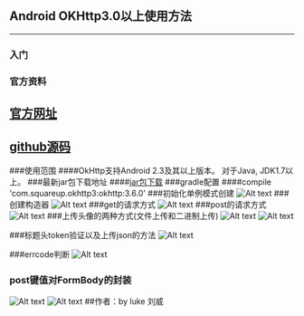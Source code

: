 ##                                                                Android  OKHttp3.0以上使用方法
----------
### 入门
### 官方资料
## [官方网址](http://square.github.io/okhttp/)
## [github源码](https://github.com/square/okhttp)
###使用范围
####OkHttp支持Android 2.3及其以上版本。 对于Java, JDK1.7以上。
###最新jar包下载地址
####[jar包下载](https://search.maven.org/remote_content?g=com.squareup.okhttp3&a=mockwebserver&v=LATEST)
###gradle配置
####compile 'com.squareup.okhttp3:okhttp:3.6.0'
###初始化单例模式创建
![Alt text](./1489991816911.png)
###创建构造器
![Alt text](./1489991842648.png)
###get的请求方式
![Alt text](./1489993457846.png)
###post的请求方式
![Alt text](./1489993499473.png)
###上传头像的两种方式(文件上传和二进制上传)
![Alt text](./1489993551159.png)
![Alt text](./1489993582645.png)

###标题头token验证以及上传json的方法
![Alt text](./1489993655029.png)



###errcode判断
![Alt text](./1489993736104.png)
###	post键值对FormBody的封装
![Alt text](./1489993792519.png)
![Alt text](./1489993801253.png)
##作者：by  luke 刘威

